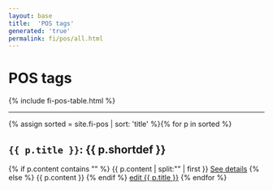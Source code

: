 ```yaml
---
layout: base
title:  'POS tags'
generated: 'true'
permalink: fi/pos/all.html
---
```


# POS tags

{% include fi-pos-table.html %}

----------

{% assign sorted = site.fi-pos | sort: 'title' %}{% for p in sorted %}
<a id="al-fi-pos/{{ p.title }}" class="al-dest"/>
<h2><code>{{ p.title }}</code>: {{ p.shortdef }}</h2>
{% if p.content contains "<!--details-->" %}    
{{ p.content | split:"<!--details-->" | first }}
<a href="{{ p.title }}" class="al-doc">See details</a>
{% else %}
{{ p.content }}
{% endif %}
<a href="{{ site.git_edit }}/{% if p.collection %}{{ p.relative_path }}{% else %}{{ p.path }}{% endif %}" target="#">edit {{ p.title }}</a>
{% endfor %}

